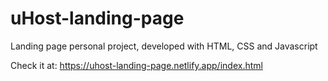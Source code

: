 # uHost-landing-page
Landing page personal project, developed with HTML, CSS and Javascript

Check it at: https://uhost-landing-page.netlify.app/index.html
